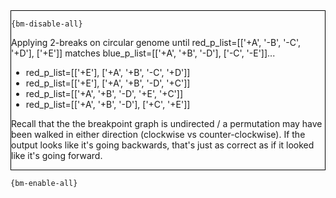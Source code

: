 <div style="border:1px solid black;">

`{bm-disable-all}`

Applying 2-breaks on circular genome until red_p_list=[['+A', '-B', '-C', '+D'], ['+E']] matches blue_p_list=[['+A', '+B', '-D'], ['-C', '-E']]...

 * red_p_list=[['+E'], ['+A', '+B', '-C', '+D']]
 * red_p_list=[['+E'], ['+A', '+B', '-D', '+C']]
 * red_p_list=[['+A', '+B', '-D', '+E', '+C']]
 * red_p_list=[['+A', '+B', '-D'], ['+C', '+E']]


Recall that the the breakpoint graph is undirected / a permutation may have been walked in either direction (clockwise vs counter-clockwise). If the output looks like it's going backwards, that's just as correct as if it looked like it's going forward.
</div>

`{bm-enable-all}`

